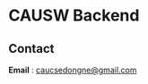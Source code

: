 # CAUSW Backend 

<!--
<a href="https://spring.io">
  <img src="https://img.shields.io/badge/spring-v2.4.1-green">
</a>
<a href="https://www.oracle.com/java/technologies/javase/11-0-9-relnotes.html">
  <img src="https://img.shields.io/badge/jdk-v11.0.9-blue">
</a>
<a href="https://github.com/CAUCSE/CAUSW_backend/actions">
  <img src="https://github.com/CAUCSE/CAUSW_backend/actions/workflows/ci.yml/badge.svg">
</a>

## Overview

해당 애플리케이션은 [중앙대학교 소프트웨어학부 동문네트워크 커뮤니티](https://causw.net) 서비스의 Backend 서비스를 구동합니다.

서비스 이용 중 불편한 사항 혹은 문의사항이 있으신 경우 개발팀에 연락 부탁드리며, 서비스 개선을 위한 다양한 의견은 언제든 환영입니다.

프로젝트에 참여하시고 싶으시다면, [Contributing Guide](CONTRIBUTING.md)를 참조하시어 issue 혹은 pull request를 생성해주세요!

본 서비스에 많은 관심 부탁드립니다 :)

## Architecture

해당 애플리케이션는 <a href="https://en.wikipedia.org/wiki/Hexagonal_architecture_(software)">Hexagonal Architecture</a>를 따른다.

### Hexagonal Architecture

- 계층 구조(Layered Architecture) 의 대안으로써 사용자 인터페이스나 기반 요소(Infrastructure) 의 변경에 영향을 받지 않는 핵심 코드, 즉 비즈니스 로직을 만들고 이를 견고하게
  관리하기 위한 구조
- Ports and Adapters Architecture 라고 불리기도 함

<p align="center">
    <img src="./img/project_structure.png" width="600" height="266"/>
</p>

> 육각형 구조의 핵심은 비즈니스 로직이 다른 기술 영역의 영향을 받게 하지 않는 것

- **Adapters**
    - 외부 영역과 내부 영역을 이어주는 어댑터
    - `web` : 웹 클라이언트에서의 요청을 처리
    - `persistence` : 데이터베이스 접근하여 데이터 처리


- **Application**
    - 애플리케이션이 수행할 작업을 정의하고 표현력 있는 도메인 객체가 문제를 해결
    - 여기에는 도메인 로직이 없고, 오직 도메인의 여러 로직을 조합
    - `spi` : service provider interface (port interface) 를 관리, `port` 는 영속화 계층이 자신의 외부 영역과 상호 작용하는 방법을 정의


- **Domain**
    - 도메인에 관한 정보, 비즈니스 로직을 표현하는 일을 책임

-->

## Contact

**Email** : <a href="mailto:caucsedongne@gmail.com">caucsedongne@gmail.com</a>
